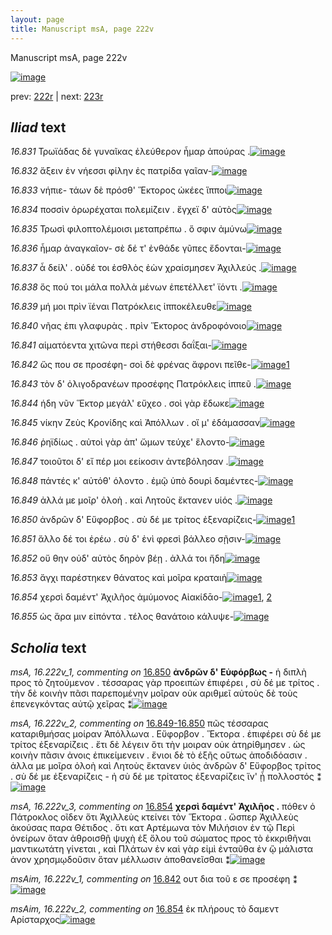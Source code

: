 ```yaml
---
layout: page
title: Manuscript msA, page 222v
---
```


Manuscript msA, page 222v

[![image](http://www.homermultitext.org/iipsrv?OBJ=IIP,1.0&FIF=/project/homer/pyramidal/deepzoom/hmt/vaimg/2017a/VA222VN_0724.tif&WID=100&CVT=JPEG)](http://www.homermultitext.org/ict2/?urn=urn:cite2:hmt:vaimg.2017a:VA222VN_0724)

prev:  [222r](../222r) | next:  [223r](../223r)

## *Iliad* text

*16.831* <a id="16.831"/> Τρωϊάδας δὲ γυναῖκας ἐλεύθερον ἦμαρ ἀπούρας .[![image](http://www.homermultitext.org/iipsrv?OBJ=IIP,1.0&FIF=/project/homer/pyramidal/deepzoom/hmt/vaimg/2017a/VA222VN_0724.tif&RGN=0.4560,0.2224,0.4199,0.02697&WID=1000&CVT=JPEG)](http://www.homermultitext.org/ict2/?urn=urn:cite2:hmt:vaimg.2017a:VA222VN_0724@0.4560,0.2224,0.4199,0.02697)

*16.832* <a id="16.832"/> ἄξειν ἐν νήεσσι φίλην ἐς πατρίδα γαῖαν-[![image](http://www.homermultitext.org/iipsrv?OBJ=IIP,1.0&FIF=/project/homer/pyramidal/deepzoom/hmt/vaimg/2017a/VA222VN_0724.tif&RGN=0.4595,0.2456,0.3510,0.02531&WID=1000&CVT=JPEG)](http://www.homermultitext.org/ict2/?urn=urn:cite2:hmt:vaimg.2017a:VA222VN_0724@0.4595,0.2456,0.3510,0.02531)

*16.833* <a id="16.833"/> νήπιε- τάων δὲ πρόσθ' Ἕκτορος ὠκέες ἵπποι[![image](http://www.homermultitext.org/iipsrv?OBJ=IIP,1.0&FIF=/project/homer/pyramidal/deepzoom/hmt/vaimg/2017a/VA222VN_0724.tif&RGN=0.4615,0.2657,0.3873,0.02600&WID=1000&CVT=JPEG)](http://www.homermultitext.org/ict2/?urn=urn:cite2:hmt:vaimg.2017a:VA222VN_0724@0.4615,0.2657,0.3873,0.02600)

*16.834* <a id="16.834"/> ποσσὶν ὀρωρέχαται πολεμίζειν . ἔγχεϊ δ' αὐτὸς[![image](http://www.homermultitext.org/iipsrv?OBJ=IIP,1.0&FIF=/project/homer/pyramidal/deepzoom/hmt/vaimg/2017a/VA222VN_0724.tif&RGN=0.4609,0.2862,0.3952,0.01909&WID=1000&CVT=JPEG)](http://www.homermultitext.org/ict2/?urn=urn:cite2:hmt:vaimg.2017a:VA222VN_0724@0.4609,0.2862,0.3952,0.01909)

*16.835* <a id="16.835"/> Τρωσὶ φιλοπτολέμοισι μεταπρέπω . ὅ σφιν ἀμύνω[![image](http://www.homermultitext.org/iipsrv?OBJ=IIP,1.0&FIF=/project/homer/pyramidal/deepzoom/hmt/vaimg/2017a/VA222VN_0724.tif&RGN=0.4587,0.3029,0.4022,0.02061&WID=1000&CVT=JPEG)](http://www.homermultitext.org/ict2/?urn=urn:cite2:hmt:vaimg.2017a:VA222VN_0724@0.4587,0.3029,0.4022,0.02061)

*16.836* <a id="16.836"/> ἦμαρ ἀναγκαῖον- σὲ δέ τ' ἐνθάδε γῦπες ἔδονται-[![image](http://www.homermultitext.org/iipsrv?OBJ=IIP,1.0&FIF=/project/homer/pyramidal/deepzoom/hmt/vaimg/2017a/VA222VN_0724.tif&RGN=0.4672,0.3198,0.3867,0.02130&WID=1000&CVT=JPEG)](http://www.homermultitext.org/ict2/?urn=urn:cite2:hmt:vaimg.2017a:VA222VN_0724@0.4672,0.3198,0.3867,0.02130)

*16.837* <a id="16.837"/> ἆ δείλ' . οὐδέ τοι ἐσθλὸς ἐὼν χραίσμησεν Ἀχιλλεύς .[![image](http://www.homermultitext.org/iipsrv?OBJ=IIP,1.0&FIF=/project/homer/pyramidal/deepzoom/hmt/vaimg/2017a/VA222VN_0724.tif&RGN=0.4639,0.3344,0.4101,0.02960&WID=1000&CVT=JPEG)](http://www.homermultitext.org/ict2/?urn=urn:cite2:hmt:vaimg.2017a:VA222VN_0724@0.4639,0.3344,0.4101,0.02960)

*16.838* <a id="16.838"/> ὅς πού τοι μάλα πολλὰ μένων ἐπετέλλετ' ϊόντι .[![image](http://www.homermultitext.org/iipsrv?OBJ=IIP,1.0&FIF=/project/homer/pyramidal/deepzoom/hmt/vaimg/2017a/VA222VN_0724.tif&RGN=0.4716,0.3548,0.3771,0.02545&WID=1000&CVT=JPEG)](http://www.homermultitext.org/ict2/?urn=urn:cite2:hmt:vaimg.2017a:VA222VN_0724@0.4716,0.3548,0.3771,0.02545)

*16.839* <a id="16.839"/> μή μοι πρὶν ϊέναι Πατρόκλεις ἱπποκέλευθε[![image](http://www.homermultitext.org/iipsrv?OBJ=IIP,1.0&FIF=/project/homer/pyramidal/deepzoom/hmt/vaimg/2017a/VA222VN_0724.tif&RGN=0.4716,0.3698,0.3745,0.02697&WID=1000&CVT=JPEG)](http://www.homermultitext.org/ict2/?urn=urn:cite2:hmt:vaimg.2017a:VA222VN_0724@0.4716,0.3698,0.3745,0.02697)

*16.840* <a id="16.840"/> νῆας ἐπι γλαφυρὰς . πρὶν Ἕκτορος ἀνδροφόνοιο[![image](http://www.homermultitext.org/iipsrv?OBJ=IIP,1.0&FIF=/project/homer/pyramidal/deepzoom/hmt/vaimg/2017a/VA222VN_0724.tif&RGN=0.4718,0.3910,0.4009,0.02932&WID=1000&CVT=JPEG)](http://www.homermultitext.org/ict2/?urn=urn:cite2:hmt:vaimg.2017a:VA222VN_0724@0.4718,0.3910,0.4009,0.02932)

*16.841* <a id="16.841"/> αἱματόεντα χιτῶνα περὶ στήθεσσι δαΐξαι-[![image](http://www.homermultitext.org/iipsrv?OBJ=IIP,1.0&FIF=/project/homer/pyramidal/deepzoom/hmt/vaimg/2017a/VA222VN_0724.tif&RGN=0.4707,0.4113,0.3819,0.02545&WID=1000&CVT=JPEG)](http://www.homermultitext.org/ict2/?urn=urn:cite2:hmt:vaimg.2017a:VA222VN_0724@0.4707,0.4113,0.3819,0.02545)

*16.842* <a id="16.842"/> ὥς που σε προσέφη- σοὶ δὲ φρένας ἄφρονι πεῖθε-[![image](http://www.homermultitext.org/iipsrv?OBJ=IIP,1.0&FIF=/project/homer/pyramidal/deepzoom/hmt/vaimg/2017a/VA222VN_0724.tif&RGN=0.4729,0.4308,0.4033,0.02172&WID=1000&CVT=JPEG)](http://www.homermultitext.org/ict2/?urn=urn:cite2:hmt:vaimg.2017a:VA222VN_0724@0.4729,0.4308,0.4033,0.02172)[1](#msAim_16.222v_1)

*16.843* <a id="16.843"/> τὸν δ' ὀλιγοδρανέων προσέφης Πατρόκλεις ἱππεῦ .[![image](http://www.homermultitext.org/iipsrv?OBJ=IIP,1.0&FIF=/project/homer/pyramidal/deepzoom/hmt/vaimg/2017a/VA222VN_0724.tif&RGN=0.4678,0.4481,0.4197,0.02462&WID=1000&CVT=JPEG)](http://www.homermultitext.org/ict2/?urn=urn:cite2:hmt:vaimg.2017a:VA222VN_0724@0.4678,0.4481,0.4197,0.02462)

*16.844* <a id="16.844"/> ήδη νῦν Ἕκτορ μεγάλ' εὔχεο . σοὶ γὰρ ἔδωκε[![image](http://www.homermultitext.org/iipsrv?OBJ=IIP,1.0&FIF=/project/homer/pyramidal/deepzoom/hmt/vaimg/2017a/VA222VN_0724.tif&RGN=0.4700,0.4685,0.3838,0.02227&WID=1000&CVT=JPEG)](http://www.homermultitext.org/ict2/?urn=urn:cite2:hmt:vaimg.2017a:VA222VN_0724@0.4700,0.4685,0.3838,0.02227)

*16.845* <a id="16.845"/> νίκην Ζεὺς Κρονίδης καὶ Ἀπόλλων . οἵ μ' ἐδάμασσαν[![image](http://www.homermultitext.org/iipsrv?OBJ=IIP,1.0&FIF=/project/homer/pyramidal/deepzoom/hmt/vaimg/2017a/VA222VN_0724.tif&RGN=0.4727,0.4860,0.4160,0.02185&WID=1000&CVT=JPEG)](http://www.homermultitext.org/ict2/?urn=urn:cite2:hmt:vaimg.2017a:VA222VN_0724@0.4727,0.4860,0.4160,0.02185)

*16.846* <a id="16.846"/> ῥηϊδίως . αὐτοὶ γὰρ ἀπ' ὤμων τεύχε' ἕλοντο-[![image](http://www.homermultitext.org/iipsrv?OBJ=IIP,1.0&FIF=/project/homer/pyramidal/deepzoom/hmt/vaimg/2017a/VA222VN_0724.tif&RGN=0.4731,0.5040,0.3937,0.02407&WID=1000&CVT=JPEG)](http://www.homermultitext.org/ict2/?urn=urn:cite2:hmt:vaimg.2017a:VA222VN_0724@0.4731,0.5040,0.3937,0.02407)

*16.847* <a id="16.847"/> τοιοῦτοι δ' εἴ πέρ μοι εείκοσιν ἀντεβόλησαν .[![image](http://www.homermultitext.org/iipsrv?OBJ=IIP,1.0&FIF=/project/homer/pyramidal/deepzoom/hmt/vaimg/2017a/VA222VN_0724.tif&RGN=0.4718,0.5243,0.3913,0.02172&WID=1000&CVT=JPEG)](http://www.homermultitext.org/ict2/?urn=urn:cite2:hmt:vaimg.2017a:VA222VN_0724@0.4718,0.5243,0.3913,0.02172)

*16.848* <a id="16.848"/> πάντές κ' αὐτόθ' όλοντο . ἐμῷ ὑπὸ δουρὶ δαμέντες-[![image](http://www.homermultitext.org/iipsrv?OBJ=IIP,1.0&FIF=/project/homer/pyramidal/deepzoom/hmt/vaimg/2017a/VA222VN_0724.tif&RGN=0.4696,0.5438,0.4103,0.01964&WID=1000&CVT=JPEG)](http://www.homermultitext.org/ict2/?urn=urn:cite2:hmt:vaimg.2017a:VA222VN_0724@0.4696,0.5438,0.4103,0.01964)

*16.849* <a id="16.849"/> ἀλλά με μοῖρ' ὀλοὴ . καὶ Λητοῦς ἔκτανεν υἱός .[![image](http://www.homermultitext.org/iipsrv?OBJ=IIP,1.0&FIF=/project/homer/pyramidal/deepzoom/hmt/vaimg/2017a/VA222VN_0724.tif&RGN=0.4670,0.5604,0.3952,0.02227&WID=1000&CVT=JPEG)](http://www.homermultitext.org/ict2/?urn=urn:cite2:hmt:vaimg.2017a:VA222VN_0724@0.4670,0.5604,0.3952,0.02227)

*16.850* <a id="16.850"/> ἀνδρῶν δ' Εὔφορβος . σὺ δέ με τρίτος ἐξεναρίζεις-[![image](http://www.homermultitext.org/iipsrv?OBJ=IIP,1.0&FIF=/project/homer/pyramidal/deepzoom/hmt/vaimg/2017a/VA222VN_0724.tif&RGN=0.4644,0.5780,0.4140,0.02379&WID=1000&CVT=JPEG)](http://www.homermultitext.org/ict2/?urn=urn:cite2:hmt:vaimg.2017a:VA222VN_0724@0.4644,0.5780,0.4140,0.02379)[1](#msA_16.222v_1)

*16.851* <a id="16.851"/> ἄλλο δέ τοι ἐρέω . σὺ δ' ἐνὶ φρεσὶ βάλλεο σῇσιν-[![image](http://www.homermultitext.org/iipsrv?OBJ=IIP,1.0&FIF=/project/homer/pyramidal/deepzoom/hmt/vaimg/2017a/VA222VN_0724.tif&RGN=0.4711,0.5972,0.3826,0.02476&WID=1000&CVT=JPEG)](http://www.homermultitext.org/ict2/?urn=urn:cite2:hmt:vaimg.2017a:VA222VN_0724@0.4711,0.5972,0.3826,0.02476)

*16.852* <a id="16.852"/> οὔ θην οὐδ' αὐτὸς δηρὸν βέῃ . ἀλλά τοι ἤδη[![image](http://www.homermultitext.org/iipsrv?OBJ=IIP,1.0&FIF=/project/homer/pyramidal/deepzoom/hmt/vaimg/2017a/VA222VN_0724.tif&RGN=0.4683,0.6156,0.3856,0.02517&WID=1000&CVT=JPEG)](http://www.homermultitext.org/ict2/?urn=urn:cite2:hmt:vaimg.2017a:VA222VN_0724@0.4683,0.6156,0.3856,0.02517)

*16.853* <a id="16.853"/> ἄγχι παρέστηκεν θάνατος καὶ μοῖρα κραταιὴ[![image](http://www.homermultitext.org/iipsrv?OBJ=IIP,1.0&FIF=/project/homer/pyramidal/deepzoom/hmt/vaimg/2017a/VA222VN_0724.tif&RGN=0.4683,0.6355,0.4068,0.02351&WID=1000&CVT=JPEG)](http://www.homermultitext.org/ict2/?urn=urn:cite2:hmt:vaimg.2017a:VA222VN_0724@0.4683,0.6355,0.4068,0.02351)

*16.854* <a id="16.854"/> χερσὶ δαμέντ' Ἀχιλῆος ἀμύμονος Αἰακίδᾱο-[![image](http://www.homermultitext.org/iipsrv?OBJ=IIP,1.0&FIF=/project/homer/pyramidal/deepzoom/hmt/vaimg/2017a/VA222VN_0724.tif&RGN=0.4665,0.6523,0.4175,0.02586&WID=1000&CVT=JPEG)](http://www.homermultitext.org/ict2/?urn=urn:cite2:hmt:vaimg.2017a:VA222VN_0724@0.4665,0.6523,0.4175,0.02586)[1](#msA_16.222v_3), [2](#msAim_16.222v_2)

*16.855* <a id="16.855"/> ὡς ἄρα μιν εἰπόντα . τέλος θανάτοιο κάλυψε-[![image](http://www.homermultitext.org/iipsrv?OBJ=IIP,1.0&FIF=/project/homer/pyramidal/deepzoom/hmt/vaimg/2017a/VA222VN_0724.tif&RGN=0.4724,0.6723,0.4022,0.02600&WID=1000&CVT=JPEG)](http://www.homermultitext.org/ict2/?urn=urn:cite2:hmt:vaimg.2017a:VA222VN_0724@0.4724,0.6723,0.4022,0.02600)

## *Scholia* text

*msA, 16.222v_1, commenting on* [16.850](#16.850)  <a id="msA_16.222v_1"/> **ἀνδρῶν δ' Εὐφόρβως -** ἡ διπλὴ προς τὸ ζητούμενον . τέσσαρας γὰρ προειπὼν ἐπιφέρει , σὺ δέ με τρίτος . τὴν δὲ κοινὴν πᾶσι παρεπομένην μοῖραν οὐκ αριθμεῖ αὐτοὺς δὲ τοὺς ἐπενεγκόντας αὐτῷ χεῖρας ⁑[![image](http://www.homermultitext.org/iipsrv?OBJ=IIP,1.0&FIF=/project/homer/pyramidal/deepzoom/hmt/vaimg/2017a/VA222VN_0724.tif&RGN=0.2349,0.7047,0.6312,0.04315&WID=1000&CVT=JPEG)](http://www.homermultitext.org/ict2/?urn=urn:cite2:hmt:vaimg.2017a:VA222VN_0724@0.2349,0.7047,0.6312,0.04315)

*msA, 16.222v_2, commenting on* [16.849-16.850](#16.849-16.850)  <a id="msA_16.222v_2"/> πῶς τέσσαρας καταριθμήσας μοίραν Ἀπόλλωνα . Εὔφορβον . Ἕκτορα . ἐπιφέρει σὺ δέ με τρίτος ἐξεναρίζεις . ἔτι δὲ λέγειν ὅτι τὴν μοιραν οὐκ ἀτηρίθμησεν . ὡς κοινὴν πᾶσιν ἀνοις ἐπικείμενειν . ἔνιοι δὲ τὸ ἑξῆς οὕτως ἀποδιδόασιν . ἀλλα με μοῖρα ὀλοὴ καὶ Λητοὺς ἔκτανεν ὑιὸς ἀνδρῶν δ' Εὔφορβος τρίτος . σὺ δέ με ἐξεναρίζεις - ἠ σὺ δέ με τρίτατος ἐξεναρίζεις ἵν' ᾖ πολλοστός ⁑[![image](http://www.homermultitext.org/iipsrv?OBJ=IIP,1.0&FIF=/project/homer/pyramidal/deepzoom/hmt/vaimg/2017a/VA222VN_0724.tif&RGN=0.2364,0.7209,0.6190,0.06017&WID=1000&CVT=JPEG)](http://www.homermultitext.org/ict2/?urn=urn:cite2:hmt:vaimg.2017a:VA222VN_0724@0.2364,0.7209,0.6190,0.06017)

*msA, 16.222v_3, commenting on* [16.854](#16.854)  <a id="msA_16.222v_3"/> **χερσὶ δαμέντ' Ἀχιλῆος .** πόθεν ὁ Πάτροκλος οῖδεν ὅτι Ἀχιλλεὺς κτείνει τὸν Ἕκτορα . ὥσπερ Ἀχιλλεὺς ἀκούσας παρα Θέτιδος . ὅτι κατ Αρτέμωνα τὸν Μιλήσιον ἐν τῷ Περὶ ὀνείρων ὅταν ἀθροισθῇ ψυχὴ ἐξ ὅλου τοῦ σώματος προς τὸ ἐκκριθῆναι μαντικωτάτη γίνεται , καὶ Πλάτων ἐν καὶ γὰρ εἰμὶ ἐνταῦθα ἐν ᾣ μάλιστα ἀνον χρησμῳδοῦσιν ὅταν μέλλωσιν ἀποθανεῖσθαι ⁑[![image](http://www.homermultitext.org/iipsrv?OBJ=IIP,1.0&FIF=/project/homer/pyramidal/deepzoom/hmt/vaimg/2017a/VA222VN_0724.tif&RGN=0.2371,0.7564,0.6334,0.05781&WID=1000&CVT=JPEG)](http://www.homermultitext.org/ict2/?urn=urn:cite2:hmt:vaimg.2017a:VA222VN_0724@0.2371,0.7564,0.6334,0.05781)

*msAim, 16.222v_1, commenting on* [16.842](#16.842)  <a id="msAim_16.222v_1"/> ουτ δια τοῦ ε σε προσέφη ⁑[![image](http://www.homermultitext.org/iipsrv?OBJ=IIP,1.0&FIF=/project/homer/pyramidal/deepzoom/hmt/vaimg/2017a/VA222VN_0724.tif&RGN=0.4062,0.4311,0.06430,0.03029&WID=1000&CVT=JPEG)](http://www.homermultitext.org/ict2/?urn=urn:cite2:hmt:vaimg.2017a:VA222VN_0724@0.4062,0.4311,0.06430,0.03029)

*msAim, 16.222v_2, commenting on* [16.854](#16.854)  <a id="msAim_16.222v_2"/> ἐκ πλήρους τὸ δαμεντ Αρίσταρχος[![image](http://www.homermultitext.org/iipsrv?OBJ=IIP,1.0&FIF=/project/homer/pyramidal/deepzoom/hmt/vaimg/2017a/VA222VN_0724.tif&RGN=0.3954,0.6609,0.07498,0.05311&WID=1000&CVT=JPEG)](http://www.homermultitext.org/ict2/?urn=urn:cite2:hmt:vaimg.2017a:VA222VN_0724@0.3954,0.6609,0.07498,0.05311)